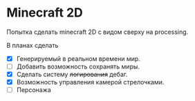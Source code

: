 # Minecraft 2D

Попытка сделать minecraft 2D с видом сверху на processing.

В планах сделать
- [x] Генерируемый в реальном времени мир. 
- [ ] Добавить возможность сохранять миры. 
- [x] Сделать систему ~~логирования~~ дебаг.
- [x] Возможность управления камерой стрелочками.
- [ ] Персонажа
